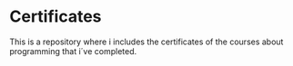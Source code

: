 # Certificates
This is a repository where i includes the certificates of the courses about programming that i´ve completed.
